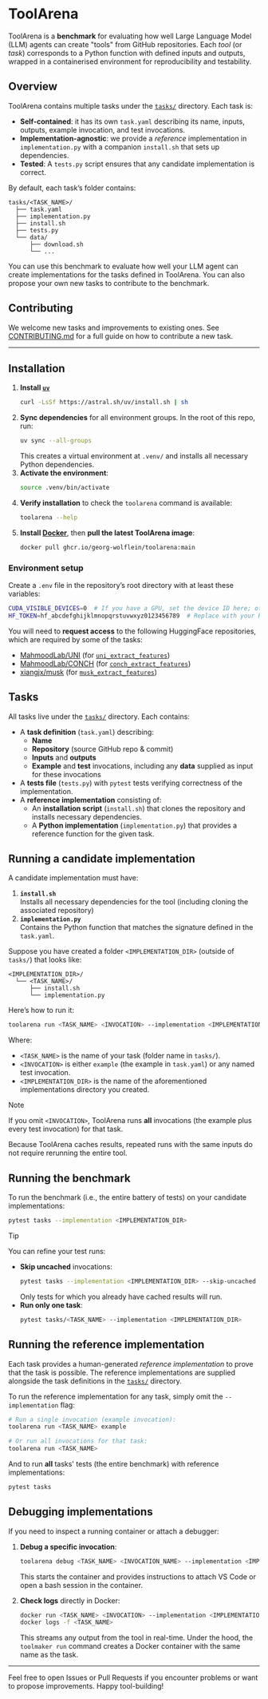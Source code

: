 # ToolArena

ToolArena is a **benchmark** for evaluating how well Large Language Model (LLM) agents can create "tools" from GitHub repositories. 
Each *tool* (or *task*) corresponds to a Python function with defined inputs and outputs, wrapped in a containerised environment for reproducibility and testability.

## Overview
ToolArena contains multiple tasks under the [`tasks/`](tasks/) directory. Each task is:
- **Self-contained**: it has its own `task.yaml` describing its name, inputs, outputs, example invocation, and test invocations.
- **Implementation-agnostic**: we provide a *reference* implementation in `implementation.py` with a companion `install.sh` that sets up dependencies.  
- **Tested**: A `tests.py` script ensures that any candidate implementation is correct.

By default, each task’s folder contains:
```
tasks/<TASK_NAME>/
  ├── task.yaml
  ├── implementation.py
  ├── install.sh
  ├── tests.py
  └── data/
      ├── download.sh
      └── ...
```

You can use this benchmark to evaluate how well your LLM agent can create implementations for the tasks defined in ToolArena.
You can also propose your own new tasks to contribute to the benchmark. 

## Contributing
We welcome new tasks and improvements to existing ones. 
See [CONTRIBUTING.md](CONTRIBUTING.md) for a full guide on how to contribute a new task.

---

## Installation
1. **Install [`uv`](https://docs.astral.sh/uv/getting-started/installation/)**
   ```bash
   curl -LsSf https://astral.sh/uv/install.sh | sh
   ```
2. **Sync dependencies** for all environment groups. In the root of this repo, run:
   ```bash
   uv sync --all-groups
   ```
   This creates a virtual environment at `.venv/` and installs all necessary Python dependencies.
3. **Activate the environment**:
   ```bash
   source .venv/bin/activate
   ```
4. **Verify installation** to check the `toolarena` command is available:
   ```bash
   toolarena --help
   ```
5. **Install [Docker](https://docs.docker.com/desktop)**, then **pull the latest ToolArena image**:
   ```bash
   docker pull ghcr.io/georg-wolflein/toolarena:main
   ```

### Environment setup
Create a `.env` file in the repository’s root directory with at least these variables:
```bash
CUDA_VISIBLE_DEVICES=0  # If you have a GPU, set the device ID here; otherwise, you can leave it blank
HF_TOKEN=hf_abcdefghijklmnopqrstuvwxyz0123456789  # Replace with your Hugging Face token
```
You will need to **request access** to the following HuggingFace repositories, which are required by some of the tasks:
- [MahmoodLab/UNI](https://huggingface.co/MahmoodLab/UNI) (for [`uni_extract_features`](tasks/uni_extract_features/))
- [MahmoodLab/CONCH](https://huggingface.co/MahmoodLab/CONCH) (for [`conch_extract_features`](tasks/conch_extract_features/))
- [xiangjx/musk](https://huggingface.co/xiangjx/musk) (for [`musk_extract_features`](tasks/musk_extract_features/))

## Tasks
All tasks live under the [`tasks/`](tasks/) directory. Each contains:
- A **task definition** (`task.yaml`) describing:
  - **Name**  
  - **Repository** (source GitHub repo & commit)  
  - **Inputs** and **outputs**  
  - **Example** and **test** invocations, including any **data** supplied as input for these invocations
- A **tests file** (`tests.py`) with `pytest` tests verifying correctness of the implementation.
- A **reference implementation** consisting of:
  - An **installation script** (`install.sh`) that clones the repository and installs necessary dependencies.
  - A **Python implementation** (`implementation.py`) that provides a reference function for the given task.


## Running a candidate implementation
A candidate implementation must have:
1. **`install.sh`**  
   Installs all necessary dependencies for the tool (including cloning the associated repository)
2. **`implementation.py`**  
   Contains the Python function that matches the signature defined in the `task.yaml`.

Suppose you have created a folder `<IMPLEMENTATION_DIR>` (outside of `tasks/`) that looks like:
```
<IMPLEMENTATION_DIR>/
  └── <TASK_NAME>/
      ├── install.sh
      └── implementation.py
```
Here’s how to run it:
```bash
toolarena run <TASK_NAME> <INVOCATION> --implementation <IMPLEMENTATION_DIR>
```
Where:
- `<TASK_NAME>` is the name of your task (folder name in `tasks/`).
- `<INVOCATION>` is either `example` (the example in `task.yaml`) or any named test invocation.
- `<IMPLEMENTATION_DIR>` is the name of the aforementioned implementations directory you created.

> [!NOTE]
> If you omit `<INVOCATION>`, ToolArena runs **all** invocations (the example plus every test invocation) for that task.

Because ToolArena caches results, repeated runs with the same inputs do not require rerunning the entire tool.

## Running the benchmark
To run the benchmark (i.e., the entire battery of tests) on your candidate implementations:
```bash
pytest tasks --implementation <IMPLEMENTATION_DIR>
```

> [!TIP]
> You can refine your test runs:
> - **Skip uncached** invocations:
>   ```bash
>   pytest tasks --implementation <IMPLEMENTATION_DIR> --skip-uncached
>   ```
>   Only tests for which you already have cached results will run.
> - **Run only one task**:
>   ```bash
>   pytest tasks/<TASK_NAME> --implementation <IMPLEMENTATION_DIR>
>   ```

## Running the reference implementation
Each task provides a human-generated *reference implementation* to prove that the task is possible.
The reference implementations are supplied alongside the task definitions in the [`tasks/`](tasks/) directory.

To run the reference implementation for any task, simply omit the `--implementation` flag:
```bash
# Run a single invocation (example invocation):
toolarena run <TASK_NAME> example

# Or run all invocations for that task:
toolarena run <TASK_NAME>
```
And to run **all** tasks' tests (the entire benchmark) with reference implementations:
```bash
pytest tasks
```
## Debugging implementations

If you need to inspect a running container or attach a debugger:

1. **Debug a specific invocation**:
   ```bash
   toolarena debug <TASK_NAME> <INVOCATION_NAME> --implementation <IMPLEMENTATION_DIR>
   ```
   This starts the container and provides instructions to attach VS Code or open a bash session in the container.

2. **Check logs** directly in Docker:
   ```bash
   docker run <TASK_NAME> <INVOCATION> --implementation <IMPLEMENTATION_DIR>
   docker logs -f <TASK_NAME>
   ```
   This streams any output from the tool in real-time. Under the hood, the `toolmaker run` command creates a Docker container with the same name as the task.

---

Feel free to open Issues or Pull Requests if you encounter problems or want to propose improvements. Happy tool-building!